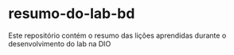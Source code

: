 # resumo-do-lab-bd
Este repositório contém o resumo das lições aprendidas durante o desenvolvimento do lab na DIO
